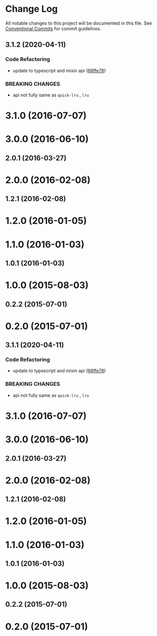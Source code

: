 # Change Log

All notable changes to this project will be documented in this file.
See [Conventional Commits](https://conventionalcommits.org) for commit guidelines.

## 3.1.2 (2020-04-11)


### Code Refactoring

* update to typescript and mixin api ([66ffe78](https://github.com/bluelovers/lru/commit/66ffe788e43b55a3bdea4d8f26425cac7a390538))


### BREAKING CHANGES

* api not fully same as `quick-lru` , `lru`



# 3.1.0 (2016-07-07)



# 3.0.0 (2016-06-10)



## 2.0.1 (2016-03-27)



# 2.0.0 (2016-02-08)



## 1.2.1 (2016-02-08)



# 1.2.0 (2016-01-05)



# 1.1.0 (2016-01-03)



## 1.0.1 (2016-01-03)



# 1.0.0 (2015-08-03)



## 0.2.2 (2015-07-01)



# 0.2.0 (2015-07-01)





## 3.1.1 (2020-04-11)


### Code Refactoring

* update to typescript and mixin api ([66ffe78](https://github.com/bluelovers/lru/commit/66ffe788e43b55a3bdea4d8f26425cac7a390538))


### BREAKING CHANGES

* api not fully same as `quick-lru` , `lru`



# 3.1.0 (2016-07-07)



# 3.0.0 (2016-06-10)



## 2.0.1 (2016-03-27)



# 2.0.0 (2016-02-08)



## 1.2.1 (2016-02-08)



# 1.2.0 (2016-01-05)



# 1.1.0 (2016-01-03)



## 1.0.1 (2016-01-03)



# 1.0.0 (2015-08-03)



## 0.2.2 (2015-07-01)



# 0.2.0 (2015-07-01)
